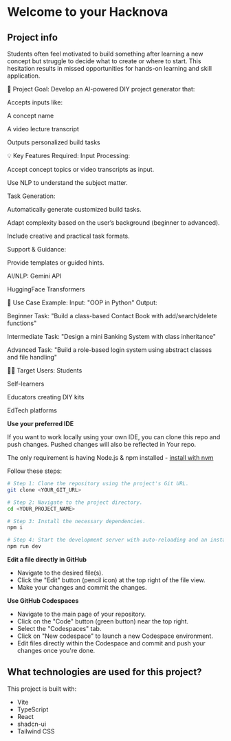 # Welcome to your Hacknova

## Project info
Students often feel motivated to build something after learning a new concept but struggle to decide what to create or where to start. This hesitation results in missed opportunities for hands-on learning and skill application.

🎯 Project Goal:
Develop an AI-powered DIY project generator that:

Accepts inputs like:

A concept name

A video lecture transcript

Outputs personalized build tasks

💡 Key Features Required:
Input Processing:

Accept concept topics or video transcripts as input.

Use NLP to understand the subject matter.

Task Generation:

Automatically generate customized build tasks.

Adapt complexity based on the user’s background (beginner to advanced).


Include creative and practical task formats.

Support & Guidance:

Provide templates or guided hints.


AI/NLP:
 Gemini API

HuggingFace Transformers

🚀 Use Case Example:
Input: "OOP in Python"
Output:

Beginner Task: "Build a class-based Contact Book with add/search/delete functions"

Intermediate Task: "Design a mini Banking System with class inheritance"

Advanced Task: "Build a role-based login system using abstract classes and file handling"

🧑‍🎓 Target Users:
Students

Self-learners

Educators creating DIY kits

EdTech platforms


**Use your preferred IDE**

If you want to work locally using your own IDE, you can clone this repo and push changes. Pushed changes will also be reflected in Your repo.

The only requirement is having Node.js & npm installed - [install with nvm](https://github.com/nvm-sh/nvm#installing-and-updating)

Follow these steps:

```sh
# Step 1: Clone the repository using the project's Git URL.
git clone <YOUR_GIT_URL>

# Step 2: Navigate to the project directory.
cd <YOUR_PROJECT_NAME>

# Step 3: Install the necessary dependencies.
npm i

# Step 4: Start the development server with auto-reloading and an instant preview.
npm run dev
```

**Edit a file directly in GitHub**

- Navigate to the desired file(s).
- Click the "Edit" button (pencil icon) at the top right of the file view.
- Make your changes and commit the changes.

**Use GitHub Codespaces**

- Navigate to the main page of your repository.
- Click on the "Code" button (green button) near the top right.
- Select the "Codespaces" tab.
- Click on "New codespace" to launch a new Codespace environment.
- Edit files directly within the Codespace and commit and push your changes once you're done.

## What technologies are used for this project?

This project is built with:

- Vite
- TypeScript
- React
- shadcn-ui
- Tailwind CSS
